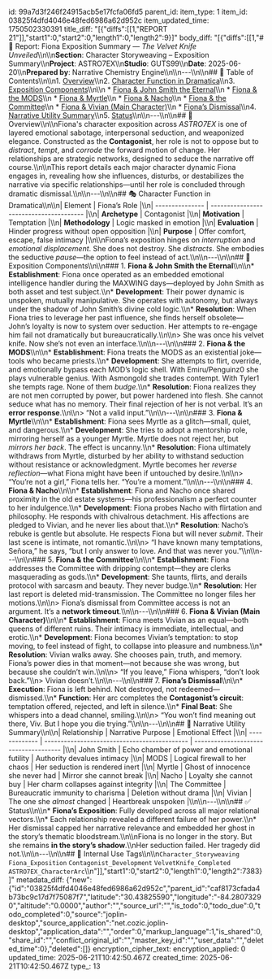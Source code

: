 id: 99a7d3f246f24915acb5e17fcfa06fd5
parent_id: 
item_type: 1
item_id: 03825f4dfd4046e48fed6986a62d952c
item_updated_time: 1750502330391
title_diff: "[{\"diffs\":[[1,\"REPORT 21\"]],\"start1\":0,\"start2\":0,\"length1\":0,\"length2\":9}]"
body_diff: "[{\"diffs\":[[1,\"# 📘 Report: Fiona Exposition Summary — *The Velvet Knife Unveiled*\\\n\\\n**Section**: Character Storyweaving – Exposition Summary\\\n**Project**: ASTRO7EX\\\n**Studio**: GUTS99\\\n**Date**: 2025-06-20\\\n**Prepared by**: Narrative Chemistry Engine\\\n\\\n---\\\n\\\n## 📓 Table of Contents\\\n\\\n1. [Overview](#overview)\\\n2. [Character Function in Dramatica](#character-function-in-dramatica)\\\n3. [Exposition Components](#exposition-components)\\\n\\\n   * [Fiona & John Smith the Eternal](#1-fiona--john-smith-the-eternal)\\\n   * [Fiona & the MODS](#2-fiona--the-mods)\\\n   * [Fiona & Myrtle](#3-fiona--myrtle)\\\n   * [Fiona & Nacho](#4-fiona--nacho)\\\n   * [Fiona & the Committee](#5-fiona--the-committee)\\\n   * [Fiona & Vivian (Main Character)](#6-fiona--vivian-main-character)\\\n   * [Fiona’s Dismissal](#7-fionas-dismissal)\\\n4. [Narrative Utility Summary](#narrative-utility-summary)\\\n5. [Status](#status)\\\n\\\n---\\\n\\\n## 🧠 Overview\\\n\\\nFiona's character exposition across *ASTRO7EX* is one of layered emotional sabotage, interpersonal seduction, and weaponized elegance. Constructed as the **Contagonist**, her role is not to oppose but to *distract*, *tempt*, and *corrode* the forward motion of change. Her relationships are strategic networks, designed to seduce the narrative off course.\\\n\\\nThis report details each major character dynamic Fiona engages in, revealing how she influences, disturbs, or destabilizes the narrative via specific relationships—until her role is concluded through dramatic dismissal.\\\n\\\n---\\\n\\\n## 🎭 Character Function in Dramatica\\\n\\\n| Element         | Fiona’s Role                            |\\\n| --------------- | --------------------------------------- |\\\n| **Archetype**   | Contagonist                             |\\\n| **Motivation**  | Temptation                              |\\\n| **Methodology** | Logic masked in emotion                 |\\\n| **Evaluation**  | Hinder progress without open opposition |\\\n| **Purpose**     | Offer comfort, escape, false intimacy   |\\\n\\\nFiona’s exposition hinges on *interruption* and *emotional displacement*. She does not destroy. She *distracts*. She embodies the seductive *pause*—the option to feel instead of act.\\\n\\\n---\\\n\\\n## 🧩 Exposition Components\\\n\\\n### 1. **Fiona & John Smith the Eternal**\\\n\\\n* **Establishment**: Fiona once operated as an embedded emotional intelligence handler during the MAXWING days—deployed by John Smith as both asset and test subject.\\\n* **Development**: Their power dynamic is unspoken, mutually manipulative. She operates with autonomy, but always under the shadow of John Smith’s divine cold logic.\\\n* **Resolution**: When Fiona tries to leverage her past influence, she finds herself obsolete—John’s loyalty is now to system over seduction. Her attempts to re-engage him fail not dramatically but bureaucratically.\\\n\\\n> She was once his velvet knife. Now she’s not even an interface.\\\n\\\n---\\\n\\\n### 2. **Fiona & the MODS**\\\n\\\n* **Establishment**: Fiona treats the MODS as an existential joke—tools who became priests.\\\n* **Development**: She attempts to flirt, override, and emotionally bypass each MOD’s logic shell. With Emiru/Penguinz0 she plays vulnerable genius. With Asmongold she trades contempt. With Tyler1 she tempts rage. None of them *budge*.\\\n* **Resolution**: Fiona realizes they are not men corrupted by power, but power hardened into flesh. She cannot seduce what has no memory. Their final rejection of her is not verbal. It’s an **error response**.\\\n\\\n> “Not a valid input.”\\\n\\\n---\\\n\\\n### 3. **Fiona & Myrtle**\\\n\\\n* **Establishment**: Fiona sees Myrtle as a glitch—small, quiet, and dangerous.\\\n* **Development**: She tries to adopt a mentorship role, mirroring herself as a younger Myrtle. Myrtle does not reject her, but *mirrors her back*. The effect is uncanny.\\\n* **Resolution**: Fiona ultimately withdraws from Myrtle, disturbed by her ability to withstand seduction without resistance or acknowledgment. Myrtle becomes her *reverse reflection*—what Fiona might have been if untouched by desire.\\\n\\\n> “You’re not a girl,” Fiona tells her. “You’re a moment.”\\\n\\\n---\\\n\\\n### 4. **Fiona & Nacho**\\\n\\\n* **Establishment**: Fiona and Nacho once shared proximity in the old estate systems—his professionalism a perfect counter to her indulgence.\\\n* **Development**: Fiona probes Nacho with flirtation and philosophy. He responds with chivalrous detachment. His affections are pledged to Vivian, and he never lies about that.\\\n* **Resolution**: Nacho’s rebuke is gentle but absolute. He respects Fiona but will never *submit*. Their last scene is intimate, not romantic.\\\n\\\n> “I have known many temptations, Señora,” he says, “but I only answer to love. And that was never you.”\\\n\\\n---\\\n\\\n### 5. **Fiona & the Committee**\\\n\\\n* **Establishment**: Fiona addresses the Committee with dripping contempt—they are clerks masquerading as gods.\\\n* **Development**: She taunts, flirts, and derails protocol with sarcasm and beauty. They never budge.\\\n* **Resolution**: Her last report is deleted mid-transmission. The Committee no longer files her motions.\\\n\\\n> Fiona’s dismissal from Committee access is not an argument. It’s a **network timeout**.\\\n\\\n---\\\n\\\n### 6. **Fiona & Vivian (Main Character)**\\\n\\\n* **Establishment**: Fiona meets Vivian as an equal—both queens of different ruins. Their intimacy is immediate, intellectual, and erotic.\\\n* **Development**: Fiona becomes Vivian’s temptation: to stop moving, to feel instead of fight, to collapse into pleasure and numbness.\\\n* **Resolution**: Vivian walks away. She chooses pain, truth, and memory. Fiona’s power dies in that moment—not because she was wrong, but because she couldn’t win.\\\n\\\n> “If you leave,” Fiona whispers, “don’t look back.”\\\n> Vivian doesn’t.\\\n\\\n---\\\n\\\n### 7. **Fiona’s Dismissal**\\\n\\\n* **Execution**: Fiona is left behind. Not destroyed, not redeemed—dismissed.\\\n* **Function**: Her arc completes the **Contagonist’s circuit**: temptation offered, rejected, and left in silence.\\\n* **Final Beat**: She whispers into a dead channel, smiling.\\\n\\\n> “You won’t find meaning out there, Viv. But I hope you die trying.”\\\n\\\n---\\\n\\\n## 🧪 Narrative Utility Summary\\\n\\\n| Relationship  | Narrative Purpose                            | Emotional Effect                      |\\\n| ------------- | -------------------------------------------- | ------------------------------------- |\\\n| John Smith    | Echo chamber of power and emotional futility | Authority devalues intimacy           |\\\n| MODS          | Logical firewall to her chaos                | Her seduction is rendered inert       |\\\n| Myrtle        | Ghost of innocence she never had             | Mirror she cannot break               |\\\n| Nacho         | Loyalty she cannot buy                       | Her charm collapses against integrity |\\\n| The Committee | Bureaucratic immunity to charisma            | Deletion without drama                |\\\n| Vivian        | The one she *almost* changed                 | Heartbreak unspoken                   |\\\n\\\n---\\\n\\\n## ✅ Status\\\n\\\n* **Fiona’s Exposition**: Fully developed across all major relational vectors.\\\n* Each relationship revealed a different failure of her power.\\\n* Her dismissal capped her narrative relevance and embedded her ghost in the story’s thematic bloodstream.\\\n\\\nFiona is no longer in the story. But she remains **in the story’s shadow**.\\\nHer seduction failed. Her tragedy did not.\\\n\\\n---\\\n\\\n## 🧪 Internal Use Tags\\\n\\\n`Character_Storyweaving` `Fiona_Exposition` `Contagonist_Development` `VelvetKnife_Completed` `ASTRO7EX_CharacterArc`\\\n\"]],\"start1\":0,\"start2\":0,\"length1\":0,\"length2\":7383}]"
metadata_diff: {"new":{"id":"03825f4dfd4046e48fed6986a62d952c","parent_id":"caf8173cfada4b73bc9c17d7f75087f7","latitude":"30.43825590","longitude":"-84.28073290","altitude":"0.0000","author":"","source_url":"","is_todo":0,"todo_due":0,"todo_completed":0,"source":"joplin-desktop","source_application":"net.cozic.joplin-desktop","application_data":"","order":0,"markup_language":1,"is_shared":0,"share_id":"","conflict_original_id":"","master_key_id":"","user_data":"","deleted_time":0},"deleted":[]}
encryption_cipher_text: 
encryption_applied: 0
updated_time: 2025-06-21T10:42:50.467Z
created_time: 2025-06-21T10:42:50.467Z
type_: 13